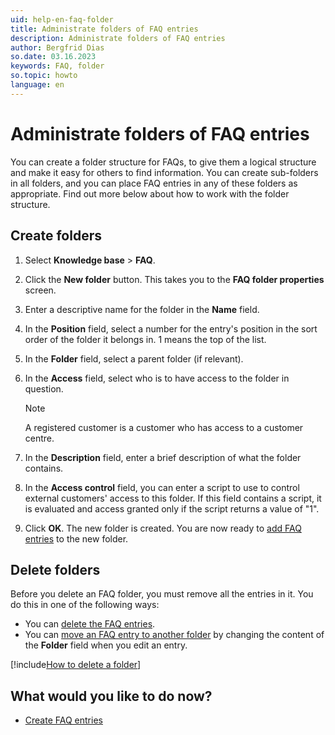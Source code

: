 ```yaml
---
uid: help-en-faq-folder
title: Administrate folders of FAQ entries
description: Administrate folders of FAQ entries
author: Bergfrid Dias
so.date: 03.16.2023
keywords: FAQ, folder
so.topic: howto
language: en
---
```


# Administrate folders of FAQ entries

You can create a folder structure for FAQs, to give them a logical structure and make it easy for others to find information. You can create sub-folders in all folders, and you can place FAQ entries in any of these folders as appropriate. Find out more below about how to work with the folder structure.

## Create folders

1. Select **Knowledge base** > **FAQ**.

2. Click the **New folder** button. This takes you to the **FAQ folder properties** screen.

3. Enter a descriptive name for the folder in the **Name** field.

4. In the **Position** field, select a number for the entry's position in the sort order of the folder it belongs in. 1 means the top of the list.

5. In the **Folder** field, select a parent folder (if relevant).

6. In the **Access** field, select who is to have access to the folder in question.

    > [!NOTE]
    > A registered customer is a customer who has access to a customer centre.

7. In the **Description** field, enter a brief description of what the folder contains.

8. In the **Access control** field, you can enter a script to use to control external customers' access to this folder. If this field contains a script, it is evaluated and access granted only if the script returns a value of "1".

9. Click **OK**. The new folder is created. You are now ready to [add FAQ entries][3] to the new folder.

## Delete folders

Before you delete an FAQ folder, you must remove all the entries in it. You do this in one of the following ways:

* You can [delete the FAQ entries][1].
* You can [move an FAQ entry to another folder][2] by changing the content of the **Folder** field when you edit an entry.

[!include[How to delete a folder](../../learn/includes/howto-delete-folder-kb.md)]

## What would you like to do now?

* [Create FAQ entries][3]

<!-- Referenced links -->
[1]: delete.md
[2]: edit.md
[3]: create.md

<!-- Referenced images -->
